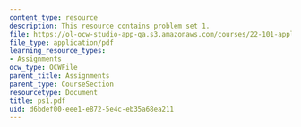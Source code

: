 ```yaml
---
content_type: resource
description: This resource contains problem set 1.
file: https://ol-ocw-studio-app-qa.s3.amazonaws.com/courses/22-101-applied-nuclear-physics-fall-2006/d6bdef00eee1e8725e4ceb35a68ea211_ps1.pdf
file_type: application/pdf
learning_resource_types:
- Assignments
ocw_type: OCWFile
parent_title: Assignments
parent_type: CourseSection
resourcetype: Document
title: ps1.pdf
uid: d6bdef00-eee1-e872-5e4c-eb35a68ea211
---
```

